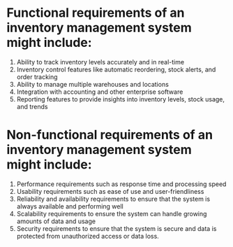 # Functional requirements of an inventory management system might include:

1. Ability to track inventory levels accurately and in real-time
2. Inventory control features like automatic reordering, stock alerts, and order tracking
3. Ability to manage multiple warehouses and locations
4. Integration with accounting and other enterprise software
5. Reporting features to provide insights into inventory levels, stock usage, and trends

# Non-functional requirements of an inventory management system might include:

1. Performance requirements such as response time and processing speed
2. Usability requirements such as ease of use and user-friendliness
3. Reliability and availability requirements to ensure that the system is always available and performing well
4. Scalability requirements to ensure the system can handle growing amounts of data and usage
5. Security requirements to ensure that the system is secure and data is protected from unauthorized access or data loss.
